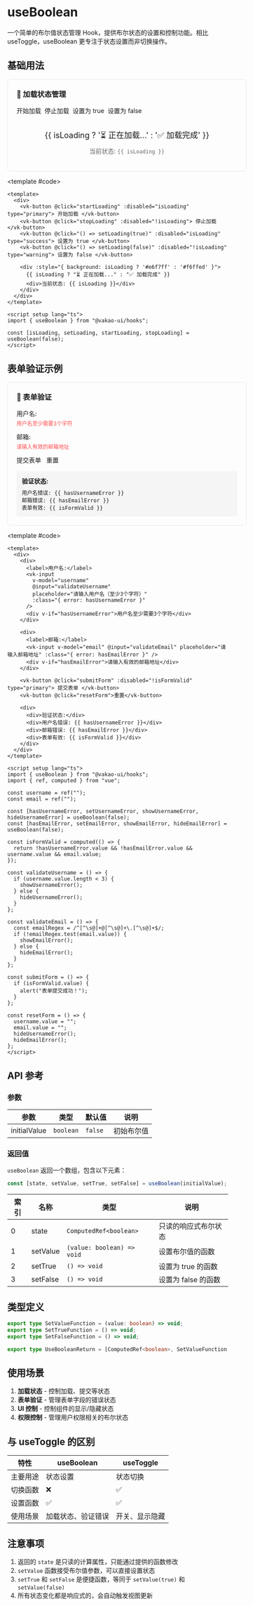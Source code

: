 # useBoolean

一个简单的布尔值状态管理 Hook，提供布尔状态的设置和控制功能。相比 useToggle，useBoolean 更专注于状态设置而非切换操作。

## 基础用法

<Demo>
  <div style="padding: 20px; border: 1px solid #e8e8e8; border-radius: 8px; width: 100%;">
    <h3 style="margin-top: 0;">🔄 加载状态管理</h3>
    <div style="margin-bottom: 16px; display: flex; gap: 8px; flex-wrap: wrap;">
      <vk-button @click="startLoading" :disabled="isLoading" type="primary">
        开始加载
      </vk-button>
      <vk-button @click="stopLoading" :disabled="!isLoading">
        停止加载
      </vk-button>
      <vk-button @click="() => setLoading(true)" :disabled="isLoading" type="success">
        设置为 true
      </vk-button>
      <vk-button @click="() => setLoading(false)" :disabled="!isLoading" type="warning">
        设置为 false
      </vk-button>
    </div>
    <div style="padding: 16px; border-radius: 8px; text-align: center;"
         :style="{ background: isLoading ? '#e6f7ff' : '#f6ffed', border: `1px solid ${isLoading ? '#91d5ff' : '#b7eb8f'}` }">
      <div style="font-size: 18px; margin-bottom: 8px;">
        {{ isLoading ? '⏳ 正在加载...' : '✅ 加载完成' }}
      </div>
      <div style="color: #666; font-size: 14px;">
        当前状态: <code>{{ isLoading }}</code>
      </div>
    </div>
  </div>
  
  <template #code>

```vue
<template>
  <div>
    <vk-button @click="startLoading" :disabled="isLoading" type="primary"> 开始加载 </vk-button>
    <vk-button @click="stopLoading" :disabled="!isLoading"> 停止加载 </vk-button>
    <vk-button @click="() => setLoading(true)" :disabled="isLoading" type="success"> 设置为 true </vk-button>
    <vk-button @click="() => setLoading(false)" :disabled="!isLoading" type="warning"> 设置为 false </vk-button>

    <div :style="{ background: isLoading ? '#e6f7ff' : '#f6ffed' }">
      {{ isLoading ? "⏳ 正在加载..." : "✅ 加载完成" }}
      <div>当前状态: {{ isLoading }}</div>
    </div>
  </div>
</template>

<script setup lang="ts">
import { useBoolean } from "@vakao-ui/hooks";

const [isLoading, setLoading, startLoading, stopLoading] = useBoolean(false);
</script>
```

  </template>
</Demo>

## 表单验证示例

<Demo>
  <div style="padding: 20px; border: 1px solid #e8e8e8; border-radius: 8px; width: 100%;">
    <h3 style="margin-top: 0;">📝 表单验证</h3>
    <div style="margin-bottom: 16px;">
      <div style="margin-bottom: 12px;">
        <label style="display: block; margin-bottom: 4px; font-weight: 500;">用户名:</label>
        <vk-input 
          :value="username" 
          @input="(value) => { username = value; validateUsername(); }"
          placeholder="请输入用户名（至少3个字符）"
          style="width: 100%;"
          :class="{ 'error': hasUsernameError }"
        />
        <div v-if="hasUsernameError" style="color: #ff4d4f; font-size: 12px; margin-top: 4px;">
          用户名至少需要3个字符
        </div>
      </div>
      <div style="margin-bottom: 12px;">
        <label style="display: block; margin-bottom: 4px; font-weight: 500;">邮箱:</label>
        <vk-input 
          :value="email" 
          @input="(value) => { email = value; validateEmail(); }"
          placeholder="请输入邮箱地址"
          style="width: 100%;"
          :class="{ 'error': hasEmailError }"
        />
        <div v-if="hasEmailError" style="color: #ff4d4f; font-size: 12px; margin-top: 4px;">
          请输入有效的邮箱地址
        </div>
      </div>
      <div style="margin-bottom: 16px;">
        <vk-button @click="submitForm" :disabled="!isFormValid" type="primary">
          提交表单
        </vk-button>
        <vk-button @click="resetForm" style="margin-left: 8px;">重置</vk-button>
      </div>
    </div>
    <div style="padding: 12px; background: #f5f5f5; border-radius: 4px;">
      <div style="margin-bottom: 8px;"><strong>验证状态:</strong></div>
      <div style="font-family: monospace; font-size: 12px;">
        用户名错误: <span :style="{ color: hasUsernameError ? '#ff4d4f' : '#52c41a' }">{{ hasUsernameError }}</span><br>
        邮箱错误: <span :style="{ color: hasEmailError ? '#ff4d4f' : '#52c41a' }">{{ hasEmailError }}</span><br>
        表单有效: <span :style="{ color: isFormValid ? '#52c41a' : '#ff4d4f' }">{{ isFormValid }}</span>
      </div>
    </div>
  </div>
  
  <template #code>

```vue
<template>
  <div>
    <div>
      <label>用户名:</label>
      <vk-input
        v-model="username"
        @input="validateUsername"
        placeholder="请输入用户名（至少3个字符）"
        :class="{ error: hasUsernameError }"
      />
      <div v-if="hasUsernameError">用户名至少需要3个字符</div>
    </div>

    <div>
      <label>邮箱:</label>
      <vk-input v-model="email" @input="validateEmail" placeholder="请输入邮箱地址" :class="{ error: hasEmailError }" />
      <div v-if="hasEmailError">请输入有效的邮箱地址</div>
    </div>

    <vk-button @click="submitForm" :disabled="!isFormValid" type="primary"> 提交表单 </vk-button>
    <vk-button @click="resetForm">重置</vk-button>

    <div>
      <div>验证状态:</div>
      <div>用户名错误: {{ hasUsernameError }}</div>
      <div>邮箱错误: {{ hasEmailError }}</div>
      <div>表单有效: {{ isFormValid }}</div>
    </div>
  </div>
</template>

<script setup lang="ts">
import { useBoolean } from "@vakao-ui/hooks";
import { ref, computed } from "vue";

const username = ref("");
const email = ref("");

const [hasUsernameError, setUsernameError, showUsernameError, hideUsernameError] = useBoolean(false);
const [hasEmailError, setEmailError, showEmailError, hideEmailError] = useBoolean(false);

const isFormValid = computed(() => {
  return !hasUsernameError.value && !hasEmailError.value && username.value && email.value;
});

const validateUsername = () => {
  if (username.value.length < 3) {
    showUsernameError();
  } else {
    hideUsernameError();
  }
};

const validateEmail = () => {
  const emailRegex = /^[^\s@]+@[^\s@]+\.[^\s@]+$/;
  if (!emailRegex.test(email.value)) {
    showEmailError();
  } else {
    hideEmailError();
  }
};

const submitForm = () => {
  if (isFormValid.value) {
    alert("表单提交成功！");
  }
};

const resetForm = () => {
  username.value = "";
  email.value = "";
  hideUsernameError();
  hideEmailError();
};
</script>
```

  </template>
</Demo>

## API 参考

### 参数

| 参数         | 类型      | 默认值  | 说明       |
| ------------ | --------- | ------- | ---------- |
| initialValue | `boolean` | `false` | 初始布尔值 |

### 返回值

`useBoolean` 返回一个数组，包含以下元素：

```typescript
const [state, setValue, setTrue, setFalse] = useBoolean(initialValue);
```

| 索引 | 名称     | 类型                       | 说明                 |
| ---- | -------- | -------------------------- | -------------------- |
| 0    | state    | `ComputedRef<boolean>`     | 只读的响应式布尔状态 |
| 1    | setValue | `(value: boolean) => void` | 设置布尔值的函数     |
| 2    | setTrue  | `() => void`               | 设置为 true 的函数   |
| 3    | setFalse | `() => void`               | 设置为 false 的函数  |

## 类型定义

```typescript
export type SetValueFunction = (value: boolean) => void;
export type SetTrueFunction = () => void;
export type SetFalseFunction = () => void;

export type UseBooleanReturn = [ComputedRef<boolean>, SetValueFunction, SetTrueFunction, SetFalseFunction];
```

## 使用场景

1. **加载状态** - 控制加载、提交等状态
2. **表单验证** - 管理表单字段的错误状态
3. **UI 控制** - 控制组件的显示/隐藏状态
4. **权限控制** - 管理用户权限相关的布尔状态

## 与 useToggle 的区别

| 特性     | useBoolean         | useToggle      |
| -------- | ------------------ | -------------- |
| 主要用途 | 状态设置           | 状态切换       |
| 切换函数 | ❌                 | ✅             |
| 设置函数 | ✅                 | ✅             |
| 使用场景 | 加载状态、验证错误 | 开关、显示隐藏 |

## 注意事项

1. 返回的 `state` 是只读的计算属性，只能通过提供的函数修改
2. `setValue` 函数接受布尔值参数，可以直接设置状态
3. `setTrue` 和 `setFalse` 是便捷函数，等同于 `setValue(true)` 和 `setValue(false)`
4. 所有状态变化都是响应式的，会自动触发视图更新

<script setup>
import { useBoolean } from '@vakao-ui/hooks';
import { ref, computed } from 'vue';

// 加载状态示例
const [isLoading, setLoading, startLoading, stopLoading] = useBoolean(false);

// 表单验证示例
const username = ref('');
const email = ref('');

const [hasUsernameError, setUsernameError, showUsernameError, hideUsernameError] = useBoolean(false);
const [hasEmailError, setEmailError, showEmailError, hideEmailError] = useBoolean(false);

const isFormValid = computed(() => {
  return !hasUsernameError.value && !hasEmailError.value && username.value && email.value;
});

const validateUsername = () => {
  if (username.value.length < 3) {
    showUsernameError();
  } else {
    hideUsernameError();
  }
};

const validateEmail = () => {
  const emailRegex = /^[^\s@]+@[^\s@]+\.[^\s@]+$/;
  if (!emailRegex.test(email.value)) {
    showEmailError();
  } else {
    hideEmailError();
  }
};

const submitForm = () => {
  if (isFormValid.value) {
    alert('表单提交成功！');
  }
};

const resetForm = () => {
  username.value = '';
  email.value = '';
  hideUsernameError();
  hideEmailError();
};
</script>

<style scoped>
.error {
  border-color: #ff4d4f !important;
}
</style>

